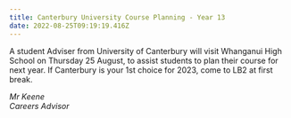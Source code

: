 ```yaml
---
title: Canterbury University Course Planning - Year 13
date: 2022-08-25T09:19:19.416Z
---
```

A student Adviser from University of Canterbury will visit Whanganui High School on Thursday 25 August, to assist students to plan their course for next year. If Canterbury is your 1st choice for 2023, come to LB2 at first break.

*Mr Keene  
Careers Advisor*
